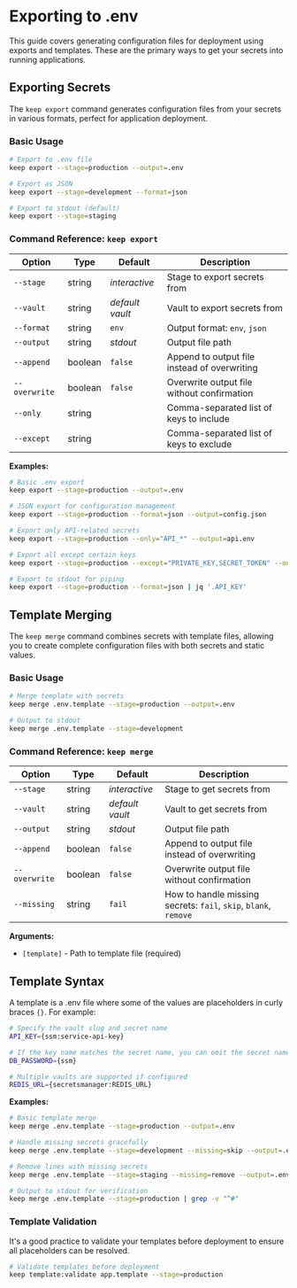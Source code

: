 # Exporting to .env

This guide covers generating configuration files for deployment using exports and templates. These are the primary ways to get your secrets into running applications.

## Exporting Secrets

The `keep export` command generates configuration files from your secrets in various formats, perfect for application deployment.

### Basic Usage

```bash
# Export to .env file
keep export --stage=production --output=.env

# Export as JSON
keep export --stage=development --format=json

# Export to stdout (default)
keep export --stage=staging
```

### Command Reference: `keep export`

| Option        | Type    | Default | Description |
|---------------|---------|---------|-------------|
| `--stage`     | string  | *interactive* | Stage to export secrets from |
| `--vault`     | string  | *default vault* | Vault to export secrets from |
| `--format`    | string  | `env` | Output format: `env`, `json` |
| `--output`    | string  | *stdout* | Output file path |
| `--append`    | boolean | `false` | Append to output file instead of overwriting |
| `--overwrite` | boolean | `false` | Overwrite output file without confirmation |
| `--only`      | string  | | Comma-separated list of keys to include |
| `--except`    | string  | | Comma-separated list of keys to exclude |

**Examples:**
```bash
# Basic .env export
keep export --stage=production --output=.env

# JSON export for configuration management
keep export --stage=production --format=json --output=config.json

# Export only API-related secrets
keep export --stage=production --only="API_*" --output=api.env

# Export all except certain keys
keep export --stage=production --except="PRIVATE_KEY,SECRET_TOKEN" --output=.env

# Export to stdout for piping
keep export --stage=production --format=json | jq '.API_KEY'
```

## Template Merging

The `keep merge` command combines secrets with template files, allowing you to create complete configuration files with both secrets and static values.

### Basic Usage

```bash
# Merge template with secrets
keep merge .env.template --stage=production --output=.env

# Output to stdout
keep merge .env.template --stage=development
```

### Command Reference: `keep merge`

| Option | Type | Default | Description |
|--------|------|---------|-------------|
| `--stage` | string | *interactive* | Stage to get secrets from |
| `--vault` | string | *default vault* | Vault to get secrets from |
| `--output` | string | *stdout* | Output file path |
| `--append` | boolean | `false` | Append to output file instead of overwriting |
| `--overwrite` | boolean | `false` | Overwrite output file without confirmation |
| `--missing` | string | `fail` | How to handle missing secrets: `fail`, `skip`, `blank`, `remove` |

**Arguments:**
- `[template]` - Path to template file (required)

## Template Syntax

A template is a .env file where some of the values are placeholders in curly braces `{}`. For example:

```bash
# Specify the vault slug and secret name
API_KEY={ssm:service-api-key}

# If the key name matches the secret name, you can omit the secret name
DB_PASSWORD={ssm}

# Multiple vaults are supported if configured
REDIS_URL={secretsmanager:REDIS_URL}
```

**Examples:**
```bash
# Basic template merge
keep merge .env.template --stage=production --output=.env

# Handle missing secrets gracefully
keep merge .env.template --stage=development --missing=skip --output=.env

# Remove lines with missing secrets
keep merge .env.template --stage=staging --missing=remove --output=.env

# Output to stdout for verification
keep merge .env.template --stage=production | grep -v "^#"
```

### Template Validation

It's a good practice to validate your templates before deployment to ensure all placeholders can be resolved.

```bash
# Validate templates before deployment
keep template:validate app.template --stage=production
```